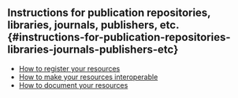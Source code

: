 ## Instructions for publication repositories, libraries, journals, publishers, etc. {#instructions-for-publication-repositories-libraries-journals-publishers-etc}

* [How to register your resources](/guidelines_for_providers_of_publications/uploading-instructions.md)
* [How to make your resources interoperable](/guidelines_for_providers_of_publications/technical-requirements.md)
* [How to document your resources](/guidelines_for_providers_of_publications/metadata-requirements.md)



